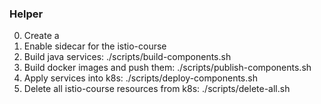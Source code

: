 ### Helper

0. Create a
1. Enable sidecar for the istio-course
2. Build java services: ./scripts/build-components.sh
3. Build docker images and push them: ./scripts/publish-components.sh
4. Apply services into k8s: ./scripts/deploy-components.sh
5. Delete all istio-course resources from k8s: ./scripts/delete-all.sh
